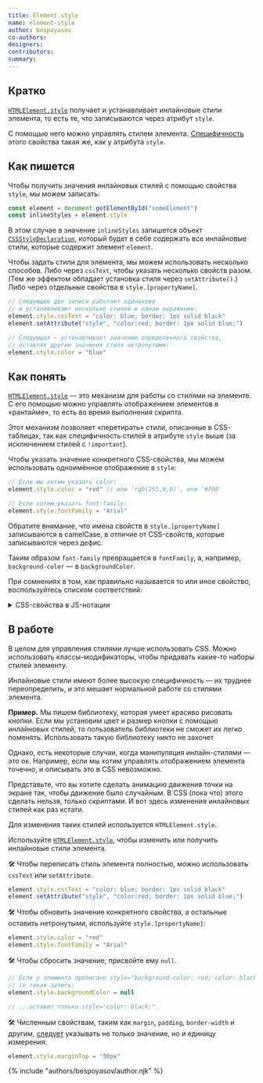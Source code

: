 ```yaml
---
title: Element.style
name: element-style
author: bespoyasov
co-authors:
designers:
contributors:
summary:
---
```


## Кратко

[`HTMLElement.style`](http://htmlelement.style) получает и устанавливает инлайновые стили элемента, то есть те, что записываются через атрибут `style`.

С помощью него можно управлять стилем элемента. [Специфичность]() этого свойства такая же, как у атрибута `style`.

## Как пишется

Чтобы получить значения инлайновых стилей с помощью свойства `style`, мы можем записать:

```jsx
const element = document.getElementById("someElement")
const inlineStyles = element.style
```

В этом случае в значение `inlineStyles` запишется объект [`CSSStyleDeclaration`](https://developer.mozilla.org/ru/docs/Web/API/CSSStyleDeclaration), который будет в себе содержать все инлайновые стили, которые содержит элемент `element`.

Чтобы задать стили для элемента, мы можем использовать несколько способов. Либо через `cssText`, чтобы указать несколько свойств разом. (Тем же эффектом обладает установка стиля через `setAttribute()`.) Либо через отдельные свойства в `style.[propertyName]`.

```jsx
// Следующие две записи работают одинаково
// и устанавливают несколько стилей в одном выражении:
element.style.cssText = "color: blue; border: 1px solid black"
element.setAttribute("style", "color:red; border: 1px solid blue;")

// Следующая — устанавливает значение определенного свойства,
// оставляя другие значения стиля нетронутыми:
element.style.color = "blue"
```

## Как понять

[`HTMLElement.style`](http://htmlelement.style) — это механизм для работы со стилями на элементе. С его помощью можно управлять отображением элементов в «рантайме», то есть во время выполнения скрипта.

Этот механизм позволяет «перетирать» стили, описанные в CSS-таблицах, так как специфичность стилей в атрибуте `style` выше (за иcключением стилей с `!important`).

Чтобы указать значение конкретного CSS-свойства, мы можем использовать одноимённое отображение в `style`:

```jsx
// Если мы хотим указать color:
element.style.color = "red" // или 'rgb(255,0,0)', или '#f00'

// Если хотим указать font-family:
element.style.fontFamily = "Arial"
```

Обратите внимание, что имена свойств в `style.[propertyName]` записываются в camelCase, в отличие от CSS-свойств, которые записываются через дефис.

Таким образом `font-family` превращается в `fontFamily`, а, например, `background-color` — в `backgroundColor`.

При сомнениях в том, как правильно называется то или иное свойство, воспользуйтесь списком соответствий:

<details class="article__table article__table_all-half">
  <summary>CSS-свойства в JS-нотации</summary>

| CSS                       | JavaScript           |
| ------------------------- | -------------------- |
| [background]()            | background           |
| [background-attachment]() | backgroundAttachment |
| [background-color]()      | backgroundColor      |
| [background-image]()      | backgroundImage      |
| [background-position]()   | backgroundPosition   |
| [background-repeat]()     | backgroundRepeat     |
| [border]()                | border               |
| [border-bottom]()         | borderBottom         |
| [border-bottom-color]()   | borderBottomColor    |
| [border-bottom-style]()   | borderBottomStyle    |
| [border-bottom-width]()   | borderBottomWidth    |
| [border-color]()          | borderColor          |
| [border-left]()           | borderLeft           |
| [border-left-color]()     | borderLeftColor      |
| [border-left-style]()     | borderLeftStyle      |
| [border-left-width]()     | borderLeftWidth      |
| [border-right]()          | borderRight          |
| [border-right-color]()    | borderRightColor     |
| [border-right-style]()    | borderRightStyle     |
| [border-right-width]()    | borderRightWidth     |
| [border-style]()          | borderStyle          |
| [border-top]()            | borderTop            |
| [border-top-color]()      | borderTopColor       |
| [border-top-style]()      | borderTopStyle       |
| [border-top-width]()      | borderTopWidth       |
| [border-width]()          | borderWidth          |
| [clear]()                 | clear                |
| [clip]()                  | clip                 |
| [color]()                 | color                |
| [cursor]()                | cursor               |
| [display]()               | display              |
| [filter]()                | filter               |
| [float]()                 | cssFloat             |
| [font]()                  | font                 |
| [font-family]()           | fontFamily           |
| [font-size]()             | fontSize             |
| [font-variant]()          | fontVariant          |
| [font-weight]()           | fontWeight           |
| [height]()                | height               |
| [left]()                  | left                 |
| [letter-spacing]()        | letterSpacing        |
| [line-height]()           | lineHeight           |
| [list-style]()            | listStyle            |
| [list-style-image]()      | listStyleImage       |
| [list-style-position]()   | listStylePosition    |
| [list-style-type]()       | listStyleType        |
| [margin]()                | margin               |
| [margin-bottom]()         | marginBottom         |
| [margin-left]()           | marginLeft           |
| [margin-right]()          | marginRight          |
| [margin-top]()            | marginTop            |
| [overflow]()              | overflow             |
| [padding]()               | padding              |
| [padding-bottom]()        | paddingBottom        |
| [padding-left]()          | paddingLeft          |
| [padding-right]()         | paddingRight         |
| [padding-top]()           | paddingTop           |
| [page-break-after]()      | pageBreakAfter       |
| [page-break-before]()     | pageBreakBefore      |
| [position]()              | position             |
| [stroke-dasharray]()      | strokeDasharray      |
| [stroke-dashoffset]()     | strokeDashoffset     |
| [stroke-width]()          | strokeWidth          |
| [text-align]()            | textAlign            |
| [text-decoration]()       | textDecoration       |
| [text-indent]()           | textIndent           |
| [text-transform]()        | textTransform        |
| [top]()                   | top                  |
| [vertical-align]()        | verticalAlign        |
| [visibility]()            | visibility           |
| [width]()                 | width                |

</details>

## В работе

В целом для управления стилями лучше использовать CSS. Можно использовать классы-модификаторы, чтобы придавать какие-то наборы стилей элементу.

Инлайновые стили имеют более высокую специфичность — их труднее переопределить, и это мешает нормальной работе со стилями элемента.

**Пример.** Мы пишем библиотеку, которая умеет красиво рисовать кнопки. Если мы установим цвет и размер кнопки с помощью инлайновых стилей, то пользователь библиотеки не сможет их легко поменять. Использовать такую библиотеку никто не захочет

Однако, есть некоторые случаи, когда манипуляция инлайн-стилями — это ок. Например, если мы хотим управлять отображением элемента точечно, и описывать это в CSS невозможно.

Представьте, что вы хотите сделать анимацию движения точки на экране так, чтобы движение было случайным. В CSS (пока что) этого сделать нельзя, только скриптами. И вот здесь изменение инлайновых стилей как раз кстати.

Для изменения таких стилей используется `HTMLElement.style`.

Используйте [`HTMLElement.style`](http://htmlelement.style), чтобы изменить или получить инлайновые стили элемента.

🛠 Чтобы переписать стиль элемента полностью, можно использовать `cssText` или `setAttribute`.

```jsx
element.style.cssText = "color: blue; border: 1px solid black"
element.setAttribute("style", "color:red; border: 1px solid blue;")
```

🛠 Чтобы обновить значение конкретного свойства, а остальные оставить нетронутыми, используйте `style.[propertyName]`:

```jsx
element.style.color = "red"
element.style.fontFamily = "Arial"
```

🛠 Чтобы сбросить значение, присвойте ему `null`.

```jsx
// Если у элемента прописано style="background-color: red; color: black;",
// то такая запись:
element.style.backgroundColor = null

// ...оставит только style="color: black;".
```

🛠 Численным свойствам, таким как `margin`, `padding`, `border-width` и другим, [следует](https://developer.mozilla.org/ru/docs/Web/API/HTMLElement/style#Получение_стиль-информации) указывать не только значение, но и единицу измерения:

```jsx
element.style.marginTop = "50px"
```

{% include "authors/bespoyasov/author.njk" %}
